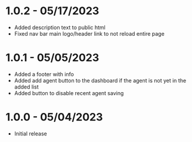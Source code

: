 1.0.2 - 05/17/2023
==================
- Added description text to public html
- Fixed nav bar main logo/header link to not reload entire page

1.0.1 - 05/05/2023
==================
- Added a footer with info
- Added add agent button to the dashboard if the agent is not yet in the added list
- Added button to disable recent agent saving

1.0.0 - 05/04/2023
==================
- Initial release

